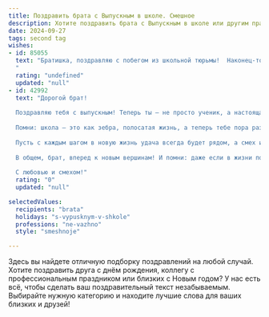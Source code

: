 ```yaml
---
title: Поздравить брата с Выпускным в школе. Смешное
description: Хотите поздравить брата с Выпускным в школе или другим праздником? Наш ИИ создаст незабываемое поздравление, а вы обязательно выделитесь среди других.  
date: 2024-09-27
tags: second tag
wishes:
- id: 85055
  text: "Братишка, поздравляю с побегом из школьной тюрьмы!  Наконец-то закончились бесконечные контрольные, уроки и унижения от учителей.  Теперь тебя ждёт большая и страшная жизнь, полная неожиданностей (и, возможно, немного ответственности).  Держись!  А если что – звони, выручу…  ну, или хотя бы посмеюсь вместе с тобой над твоими проблемами.  С выпускным!
  "
  rating: "undefined"
  updated: "null"
- id: 42992
  text: "Дорогой брат!
  
  Поздравляю тебя с выпускным! Теперь ты — не просто ученик, а настоящая \"выпускная вкусняшка\"! За плечами у тебя целых 11 лет учёбы, и твое самое сложное домашнее задание — это теперь \"как выжить в будущем без маминой помощи\"!
  
  Помни: школа — это как зебра, полосатая жизнь, а теперь тебе пора раздвинуть эти полосы и шагнуть в яркий мир приключений. Не бойся ошибаться — ведь это же всего лишь \"первый блин\"! И не забудь, что вместо экзаменов теперь на повестке дня экзамен на самостоятельность: \"Где пульт от телевизора?\" и \"Где воскресный ужин?\".
  
  Пусть с каждым шагом в новую жизнь удача всегда будет рядом, а смех и радость не покидают! Желаю тебе найти дело по душе (и чтобы оно не требовало учёбы), новых друзей и невероятных приключений.
  
  В общем, брат, вперед к новым вершинам! И помни: даже если в жизни повстречаешь трудности — ты всегда сможешь позвонить мне за советом, только не забудь сначала проверить, где у меня пульт!
  
  С любовью и смехом!"
  rating: "0"
  updated: "null"

selectedValues:
  recipients: "brata"
  holidays: "s-vypusknym-v-shkole"
  professions: "ne-vazhno"
  style: "smeshnoje"

---
```


Здесь вы найдете отличную подборку поздравлений на любой случай. 
Хотите поздравить друга с днём рождения, коллегу с профессиональным праздником или близких с Новым годом? У нас есть всё, чтобы сделать ваш поздравительный текст незабываемым. Выбирайте нужную категорию и находите лучшие слова для ваших близких и друзей!
